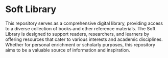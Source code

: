 # Soft Library
This repository serves as a comprehensive digital library, providing access to a diverse collection of books and other reference materials. The Soft Library is designed to support readers, researchers, and learners by offering resources that cater to various interests and academic disciplines. Whether for personal enrichment or scholarly purposes, this repository aims to be a valuable source of information and inspiration.
